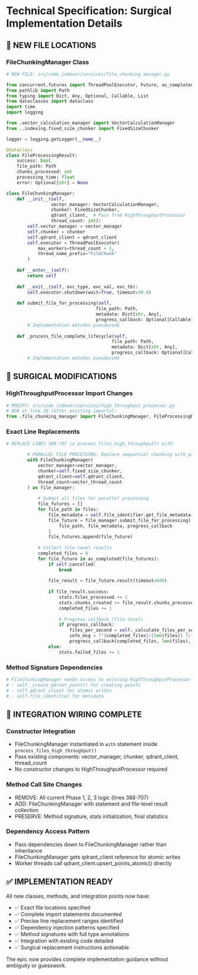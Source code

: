# Technical Specification: Surgical Implementation Details

## 📁 **NEW FILE LOCATIONS**

### **FileChunkingManager Class**
```python
# NEW FILE: src/code_indexer/services/file_chunking_manager.py

from concurrent.futures import ThreadPoolExecutor, Future, as_completed
from pathlib import Path
from typing import Dict, Any, Optional, Callable, List
from dataclasses import dataclass
import time
import logging

from .vector_calculation_manager import VectorCalculationManager
from ..indexing.fixed_size_chunker import FixedSizeChunker

logger = logging.getLogger(__name__)

@dataclass
class FileProcessingResult:
    success: bool
    file_path: Path
    chunks_processed: int
    processing_time: float
    error: Optional[str] = None

class FileChunkingManager:
    def __init__(self, 
                 vector_manager: VectorCalculationManager,
                 chunker: FixedSizeChunker,
                 qdrant_client,  # Pass from HighThroughputProcessor
                 thread_count: int):
        self.vector_manager = vector_manager
        self.chunker = chunker
        self.qdrant_client = qdrant_client
        self.executor = ThreadPoolExecutor(
            max_workers=thread_count + 2,
            thread_name_prefix="FileChunk"
        )
        
    def __enter__(self):
        return self
        
    def __exit__(self, exc_type, exc_val, exc_tb):
        self.executor.shutdown(wait=True, timeout=30.0)
        
    def submit_file_for_processing(self, 
                                  file_path: Path, 
                                  metadata: Dict[str, Any],
                                  progress_callback: Optional[Callable]) -> Future[FileProcessingResult]:
        # Implementation matches pseudocode
        
    def _process_file_complete_lifecycle(self, 
                                        file_path: Path, 
                                        metadata: Dict[str, Any],
                                        progress_callback: Optional[Callable]) -> FileProcessingResult:
        # Implementation matches pseudocode
```

## 🔧 **SURGICAL MODIFICATIONS**

### **HighThroughputProcessor Import Changes**
```python
# MODIFY: src/code_indexer/services/high_throughput_processor.py
# ADD at line 28 (after existing imports):
from .file_chunking_manager import FileChunkingManager, FileProcessingResult
```

### **Exact Line Replacements**
```python
# REPLACE LINES 388-707 in process_files_high_throughput() with:

        # PARALLEL FILE PROCESSING: Replace sequential chunking with parallel submission
        with FileChunkingManager(
            vector_manager=vector_manager,
            chunker=self.fixed_size_chunker,
            qdrant_client=self.qdrant_client,
            thread_count=vector_thread_count
        ) as file_manager:
            
            # Submit all files for parallel processing
            file_futures = []
            for file_path in files:
                file_metadata = self.file_identifier.get_file_metadata(file_path)
                file_future = file_manager.submit_file_for_processing(
                    file_path, file_metadata, progress_callback
                )
                file_futures.append(file_future)
                
            # Collect file-level results  
            completed_files = 0
            for file_future in as_completed(file_futures):
                if self.cancelled:
                    break
                    
                file_result = file_future.result(timeout=600)
                
                if file_result.success:
                    stats.files_processed += 1
                    stats.chunks_created += file_result.chunks_processed
                    completed_files += 1
                    
                    # Progress callback (file-level)
                    if progress_callback:
                        files_per_second = self._calculate_files_per_second(completed_files)
                        info_msg = f"{completed_files}/{len(files)} files ({completed_files/len(files)*100:.0f}%) | {files_per_second:.1f} files/s"
                        progress_callback(completed_files, len(files), Path(""), info=info_msg)
                else:
                    stats.failed_files += 1
```

### **Method Signature Dependencies**
```python
# FileChunkingManager needs access to existing HighThroughputProcessor methods:
# - self._create_qdrant_point() for creating points
# - self.qdrant_client for atomic writes
# - self.file_identifier for metadata
```

## 🎯 **INTEGRATION WIRING COMPLETE**

### **Constructor Integration**
- FileChunkingManager instantiated in `with` statement inside `process_files_high_throughput()`
- Pass existing components: vector_manager, chunker, qdrant_client, thread_count
- No constructor changes to HighThroughputProcessor required

### **Method Call Site Changes**
- REMOVE: All current Phase 1, 2, 3 logic (lines 388-707)
- ADD: FileChunkingManager with statement and file-level result collection
- PRESERVE: Method signature, stats initialization, final statistics

### **Dependency Access Pattern**
- Pass dependencies down to FileChunkingManager rather than inheritance
- FileChunkingManager gets qdrant_client reference for atomic writes
- Worker threads call qdrant_client.upsert_points_atomic() directly

## ✅ **IMPLEMENTATION READY**

All new classes, methods, and integration points now have:
- ✅ Exact file locations specified
- ✅ Complete import statements documented  
- ✅ Precise line replacement ranges identified
- ✅ Dependency injection patterns specified
- ✅ Method signatures with full type annotations
- ✅ Integration with existing code detailed
- ✅ Surgical replacement instructions actionable

The epic now provides complete implementation guidance without ambiguity or guesswork.